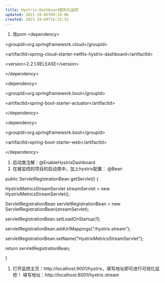 ```yaml
---
title: Hystrix-Dashboard图形化监控
updated: 2021-10-05T09:19:06
created: 2021-10-04T16:33:32
---
```


1.  改pom
\<dependency\>

\<groupId\>org.springframework.cloud\</groupId\>

\<artifactId\>spring-cloud-starter-netflix-hystrix-dashboard\</artifactId\>

\<version\>2.2.1.RELEASE\</version\>

\</dependency\>

\<dependency\>

\<groupId\>org.springframework.boot\</groupId\>

\<artifactId\>spring-boot-starter-actuator\</artifactId\>

\</dependency\>

\<dependency\>

\<groupId\>org.springframework.boot\</groupId\>

\<artifactId\>spring-boot-starter-web\</artifactId\>

\</dependency\>
1.  启动类注解：@EnableHystrixDashboard
2.  在被监控的项目的启动类中，加上hystrix配置：
@Bean

public ServletRegistrationBean getServlet() {

HystrixMetricsStreamServlet streamServlet = new HystrixMetricsStreamServlet();

ServletRegistrationBean servletRegistrationBean = new ServletRegistrationBean(streamServlet);

servletRegistrationBean.setLoadOnStartup(1);

servletRegistrationBean.addUrlMappings("/hystrix.stream");

servletRegistrationBean.setName("HystrixMetricsStreamServlet");

return servletRegistrationBean;

}
1.  打开监控主页：http://localhost:9001/hystrix，填写地址即可进行可视化监控！
填写地址：http://localhost:8001/hystrix.stream
